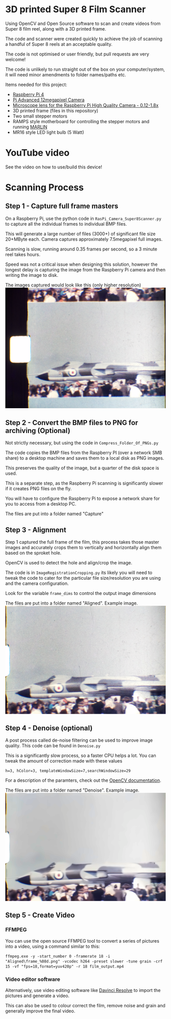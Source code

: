 # 3D printed Super 8 Film Scanner

Using OpenCV and Open Source software to scan and create videos from Super 8 film reel, along with a 3D printed frame.

The code and scanner were created quickly to achieve the job of scanning a handful of Super 8 reels at an acceptable quality.

The code is not optimised or user friendly, but pull requests are very welcome!

The code is unlikely to run straight out of the box on your computer/system, it will need minor amendments to folder names/paths etc.


Items needed for this project:
* [Raspberry Pi 4](https://www.raspberrypi.com/products/raspberry-pi-4-model-b/)
* [Pi Advanced 12megapixel Camera](https://www.raspberrypi.com/products/raspberry-pi-high-quality-camera/)
* [Microscope lens for the Raspberry Pi High Quality Camera - 0.12-1.8x](https://shop.pimoroni.com/products/microscope-lens-0-12-1-8x)
* 3D printed frame (files in this repository)
* Two small stepper motors
* RAMPS style motherboard for controlling the stepper motors and running [MARLIN](https://github.com/MarlinFirmware/Marlin)
* MR16 style LED light bulb (5 Watt)

# YouTube video

See the video on how to use/build this device!

# Scanning Process

## Step 1 - Capture full frame masters

On a Raspberry Pi, use the python code in `RasPi_Camera_Super8Scanner.py` to capture all the individual frames to individual BMP files.

This will generate a large number of files (3000+) of significant file size 20+MByte each.  Camera captures approximately 7.5megapixel full images.

Scanning is slow, running around 0.35 frames per second, so a 3 minute reel takes hours.  

Speed was not a critical issue when designing this solution, however the longest delay is capturing the image from the Raspberry Pi camera and then writing the image to disk.

The images captured would look like this (only higher resolution)
![Full frame sample image](Sample_Images/Full_Frame_Sample.png)

## Step 2 - Convert the BMP files to PNG for archiving (Optional)

Not strictly necessary, but using the code in `Compress_Folder_Of_PNGs.py` 

The code copies the BMP files from the Raspberry PI (over a network SMB share) to a desktop machine and saves them to a local disk as PNG images.

This preserves the quality of the image, but a quarter of the disk space is used.

This is a separate step, as the Raspberry Pi scanning is significantly slower if it creates PNG files on the fly.

You will have to configure the Raspberry Pi to expose a network share for you to access from a desktop PC.

The files are put into a folder named "Capture"

## Step 3 - Alignment

Step 1 captured the full frame of the film, this process takes those master images and accurately crops them to vertically and horizontally align them based on the sproket hole.

OpenCV is used to detect the hole and align/crop the image.

The code is in `ImageRegistrationCropping.py` its likely you will need to tweak the code to cater for the particular file size/resolution you are using and the camera configuration.

Look for the variable `frame_dims` to control the output image dimensions

The files are put into a folder named "Aligned".  Example image.
![Aligned frame sample image](Sample_Images/Aligned_Sample.png)

## Step 4 - Denoise (optional)

A post process called de-noise filtering can be used to improve image quality.  This code can be found in `Denoise.py`

This is a significantly slow process, so a faster CPU helps a lot.  You can tweak the amount of correction made with these values

```
h=3, hColor=3, templateWindowSize=7,searchWindowSize=29
```

For a description of the paramters, check out the [OpenCV documentation](https://docs.opencv.org/3.4/d1/d79/group__photo__denoise.html#gaa501e71f52fb2dc17ff8ca5e7d2d3619).

The files are put into a folder named "Denoise".  Example image.
![Frame after denoise filtering](Sample_Images/After_DeNoise.png)

## Step 5 - Create Video

### FFMPEG
You can use the open source FFMPEG tool to convert a series of pictures into a video, using a command similar to this:
```
ffmpeg.exe -y -start_number 0 -framerate 18 -i "Aligned\frame_%08d.png" -vcodec h264 -preset slower -tune grain -crf 15 -vf "fps=18,format=yuv420p" -r 18 film_output.mp4
```

### Video editor software
Alternatively, use video editing software like [Davinci Resolve](https://www.blackmagicdesign.com/products/davinciresolve/) to import the pictures and generate a video.

This can also be used to colour correct the film, remove noise and grain and generally improve the final video.
